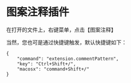 # 图案注释插件

在打开的文件上，右键菜单，点击【图案注释】

当然，您也可是通过快捷键触发，默认快捷键如下：

```
{
    "command": "extension.commentPattern",
    "key": "Ctrl+Shift+/",
    "macosx": "command+Shift+/"
}
```